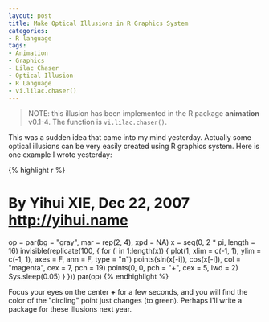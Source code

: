 ```yaml
---
layout: post
title: Make Optical Illusions in R Graphics System
categories:
- R language
tags:
- Animation
- Graphics
- Lilac Chaser
- Optical Illusion
- R Language
- vi.lilac.chaser()
---
```


> NOTE: this illusion has been implemented in the R package **animation** v0.1-4. The function is `vi.lilac.chaser()`.

This was a sudden idea that came into my mind yesterday. Actually some optical illusions can be very easily created using R graphics system. Here is one example I wrote yesterday:

{% highlight r %}
# By Yihui XIE, Dec 22, 2007 http://yihui.name
op = par(bg = "gray", mar = rep(2, 4), xpd = NA)
x = seq(0, 2 * pi, length = 16)
invisible(replicate(100, {
  for (i in 1:length(x)) {
    plot(1, xlim = c(-1, 1), ylim = c(-1, 1), axes = F, ann = F,
        type = "n")
    points(sin(x[-i]), cos(x[-i]), col = "magenta", cex = 7,
        pch = 19)
    points(0, 0, pch = "+", cex = 5, lwd = 2)
    Sys.sleep(0.05)
  }
}))
par(op)
{% endhighlight %}

Focus your eyes on the center **+** for a few seconds, and you will find the color of the "circling" point just changes (to green). Perhaps I'll write a package for these illusions next year.

